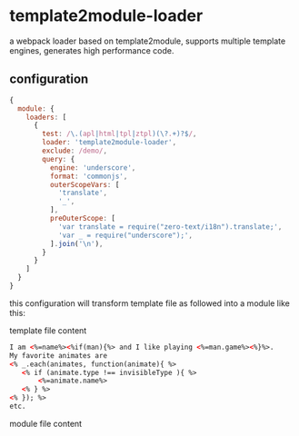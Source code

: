 # template2module-loader
a webpack loader based on template2module, supports multiple template engines, generates high performance code.

## configuration

```js
{
  module: {
    loaders: [
      {
        test: /\.(apl|html|tpl|ztpl)(\?.+)?$/,
        loader: 'template2module-loader',
        exclude: /demo/,
        query: {
          engine: 'underscore',
          format: 'commonjs',
          outerScopeVars: [
            'translate',
            '_',
          ],
          preOuterScope: [
            'var translate = require("zero-text/i18n").translate;',
            'var _ = require("underscore");',
          ].join('\n'),
        }
      }
    ]
  }
}
```

this configuration will transform template file as followed into a module like this:

template file content

```html
I am <%=name%><%if(man){%> and I like playing <%=man.game%><%}%>.
My favorite animates are
<% _.each(animates, function(animate){ %>
   <% if (animate.type !== invisibleType ){ %>
       <%=animate.name%>
   <% } %>
<% }); %>
etc.
```

module file content

```js
```
